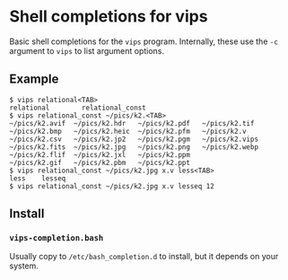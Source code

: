 # Shell completions for vips

Basic shell completions for the `vips` program. Internally, these use the
`-c` argument to `vips` to list argument options.

## Example

```
$ vips relational<TAB>
relational        relational_const  
$ vips relational_const ~/pics/k2.<TAB>
~/pics/k2.avif  ~/pics/k2.hdr   ~/pics/k2.pdf   ~/pics/k2.tif
~/pics/k2.bmp   ~/pics/k2.heic  ~/pics/k2.pfm   ~/pics/k2.v
~/pics/k2.csv   ~/pics/k2.jp2   ~/pics/k2.pgm   ~/pics/k2.vips
~/pics/k2.fits  ~/pics/k2.jpg   ~/pics/k2.png   ~/pics/k2.webp
~/pics/k2.flif  ~/pics/k2.jxl   ~/pics/k2.ppm   
~/pics/k2.gif   ~/pics/k2.pbm   ~/pics/k2.ppt   
$ vips relational_const ~/pics/k2.jpg x.v less<TAB>
less    lesseq  
$ vips relational_const ~/pics/k2.jpg x.v lesseq 12
```

## Install

### `vips-completion.bash` 

Usually copy to `/etc/bash_completion.d` to install, but it depends on your
system.
